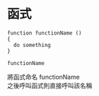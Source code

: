 # 函式

```text
function functionName ()
{
  do something
}

functionName
```

將函式命名 functionName  
之後呼叫函式則直接呼叫該名稱

